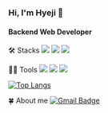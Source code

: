### Hi, I'm Hyeji 👋

#### Backend Web Developer

🛠️ Stacks
<img src="https://img.shields.io/badge/Java-007396?style=flat-square&logo=Java&logoColor=white"/> <img src="https://img.shields.io/badge/JavaScript-F7DF1E?style=flat-square&logo=JavaScript&logoColor=white"/> <img src="https://img.shields.io/badge/MySQL-4479A1?style=flat-square&logo=MySQL&logoColor=white"/> 

💪🏼 Tools
 <img src="https://img.shields.io/badge/Visual Studio Code-007ACC?style=flat-square&logo=Visual Studio Code&logoColor=white"/> <img src="https://img.shields.io/badge/GitHub-181717?style=flat-square&logo=GitHub&logoColor=white"/> <img src="https://img.shields.io/badge/Eclipse IDE-2C2255?style=flat-square&logo=Eclipse IDE&logoColor=white"/>

[![Top Langs](https://github-readme-stats.vercel.app/api/top-langs/?username=hyejiiii&layout=compact)](https://github.com/hyejiiii/githubreadme-stats)

🍀 About me
[![Gmail Badge](https://img.shields.io/badge/Gmail-d14836?style=flat-square&logo=Gmail&logoColor=white&link=mailto:heaji0320@gmail.com)](heaji0320@gmail.com)
